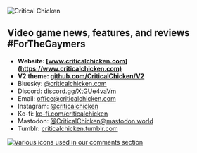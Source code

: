 ![Critical Chicken](https://github.com/CriticalChicken/.github/assets/35422415/f9117177-fd13-43c5-a7a7-d3d1291edcb6)

## Video game news, features, and reviews #ForTheGaymers

- **Website: [www.criticalchicken.com](https://www.criticalchicken.com)**
- **V2 theme: [github.com/CriticalChicken/V2](https://github.com/CriticalChicken/V2)**
- Bluesky: [@criticalchicken.com](https://bsky.app/profile/criticalchicken.com)
- Discord: [discord.gg/XtGUe4vaVm](https://discord.gg/XtGUe4vaVm)
- Email: [office@criticalchicken.com](mailto:office@criticalchicken.com)
- Instagram: [@criticalchicken](https://www.instagram.com/criticalchicken)
- Ko-fi: [ko-fi.com/criticalchicken](https://ko-fi.com/criticalchicken)
- Mastodon: [@CriticalChicken@mastodon.world](https://mastodon.world/@CriticalChicken)
- Tumblr: [criticalchicken.tumblr.com](https://criticalchicken.tumblr.com/)

<picture><a href="https://notbyai.fyi" target="_blank" rel="external help"><img alt="Various icons used in our comments section" src="https://github.com/CriticalChicken/.github/assets/35422415/302eee1b-11ff-4239-8e68-7111ff0d50c6"></a></picture>
